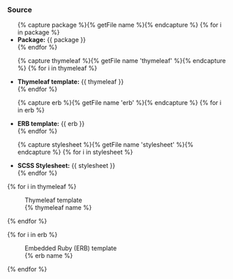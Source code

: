 ### Source

<ul class="usa-content-list">
  {% capture package %}{% getFile name %}{% endcapture %}
  {% for i in package %}<li><strong>Package:</strong> {{ package }}</li>{% endfor %}

  {% capture thymeleaf %}{% getFile name 'thymeleaf' %}{% endcapture %}
  {% for i in thymeleaf %}<li><strong>Thymeleaf template:</strong> {{ thymeleaf }}</li>{% endfor %}

  {% capture erb %}{% getFile name 'erb' %}{% endcapture %}
  {% for i in erb %}<li><strong>ERB template:</strong> {{ erb }}</li>{% endfor %}

  {% capture stylesheet %}{% getFile name 'stylesheet' %}{% endcapture %}
  {% for i in stylesheet %}<li><strong>SCSS Stylesheet:</strong> {{ stylesheet }}</li>{% endfor %}
</ul>

<div class="border margin-0 margin-bottom-3 padding-3 radius-lg">
  {% for i in thymeleaf %}
  <figure class="margin-0 margin-bottom-3">
    <figcaption>Thymeleaf template</figcaption>
    {% thymeleaf name %}
  </figure>
  {% endfor %}

  {% for i in erb %}
  <figure class="margin-0">
    <figcaption>Embedded Ruby (ERB) template</figcaption>
    {% erb name %}
  </figure>
  {% endfor %}
</div>
